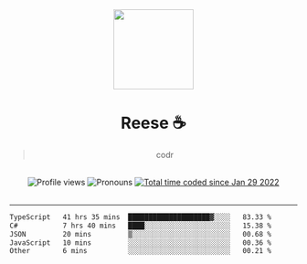 <div align='center'>
  <img src='https://avatars.githubusercontent.com/u/73779441?v=4' width='140' height='140' />
  <h1>Reese ☕️</h1>
  <blockquote>codr</blockquote>
  
  <br />
  
  <img alt="Profile views" src="https://komarev.com/ghpvc/?username=ruffpuff1" />
  <img alt='Pronouns' src='https://img.shields.io/endpoint?url=https://pronoundb.org/shields/61181f81be124c42b207bffd' />
  <a href="https://wakatime.com/@72bf611d-9557-4a85-aa1d-46f6a3346744"><img src="https://wakatime.com/badge/user/72bf611d-9557-4a85-aa1d-46f6a3346744.svg" alt="Total time coded since Jan 29 2022" /></a>
</div><br />

<hr />

<!--START_SECTION:waka-->

```txt
TypeScript   41 hrs 35 mins  ████████████████████▓░░░░   83.33 %
C#           7 hrs 40 mins   ████░░░░░░░░░░░░░░░░░░░░░   15.38 %
JSON         20 mins         ▒░░░░░░░░░░░░░░░░░░░░░░░░   00.68 %
JavaScript   10 mins         ░░░░░░░░░░░░░░░░░░░░░░░░░   00.36 %
Other        6 mins          ░░░░░░░░░░░░░░░░░░░░░░░░░   00.21 %
```

<!--END_SECTION:waka-->
